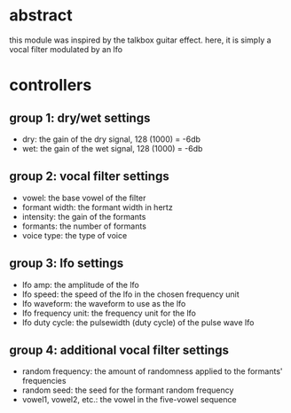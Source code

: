 # abstract

this module was inspired by the talkbox guitar effect. here, it is simply a vocal filter modulated by an lfo

# controllers

## group 1: dry/wet settings

- dry: the gain of the dry signal, 128 (1000) = -6db
- wet: the gain of the wet signal, 128 (1000) = -6db

## group 2: vocal filter settings

- vowel: the base vowel of the filter
- formant width: the formant width in hertz
- intensity: the gain of the formants
- formants: the number of formants
- voice type: the type of voice

## group 3: lfo settings

- lfo amp: the amplitude of the lfo
- lfo speed: the speed of the lfo in the chosen frequency unit
- lfo waveform: the waveform to use as the lfo
- lfo frequency unit: the frequency unit for the lfo
- lfo duty cycle: the pulsewidth (duty cycle) of the pulse wave lfo

## group 4: additional vocal filter settings

- random frequency: the amount of randomness applied to the formants' frequencies
- random seed: the seed for the formant random frequency
- vowel1, vowel2, etc.: the vowel in the five-vowel sequence
